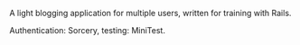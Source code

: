 A light blogging application for multiple users, written for training with Rails.

Authentication: Sorcery, testing: MiniTest.

